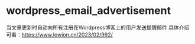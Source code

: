 # wordpress_email_advertisement
当文章更新时自动向所有注册在Wordpress博客上的用户发送提醒邮件
具体介绍可看：https://www.lowion.cn/2023/02/992/
